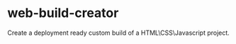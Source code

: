 web-build-creator
=================

Create a deployment ready custom build of a HTML\CSS\Javascript project.